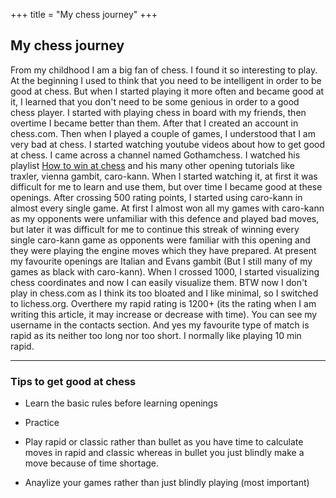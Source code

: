 +++
title = "My chess journey"
+++

## My chess journey

From my childhood I am a big fan of chess. I found it so interesting to play. At the beginning I used to think that you need to be intelligent in order to be good at chess. But when I started playing it more often and became good at it, I learned that you don't need to be some genious in order to a good chess player. I started with playing chess in board with my friends, then overtime I became better than them. After that I created an account in <a>chess.com</a>. Then when I played a couple of games, I understood that I am very bad at chess. I started watching youtube videos about how to get good at chess. I came across a channel named Gothamchess. I watched his playlist <a href="https://www.youtube.com/playlist?list=PLBRObSmbZluSo6h0AySyeZRdlQzEhr2XL">How to win at chess</a> and his many other opening tutorials like traxler, vienna gambit, caro-kann. When I started watching it, at first it was difficult for me to learn and use them, but over time I became good at these openings. After crossing 500 rating points, I started using caro-kann in almost every single game. At first I almost won all my games with caro-kann as my opponents were unfamiliar with this defence and played bad moves, but later it was difficult for me to continue this streak of winning every single caro-kann game as opponents were familiar with this opening and they were playing the engine moves which they have prepared. At present my favourite openings are Italian and Evans gambit (But I still many of my games as black with caro-kann). When I crossed 1000, I started visualizing chess coordinates and now I can easily visualize them. BTW now I don't play in chess.com as I think its too bloated and I like minimal, so I switched to <a>lichess.org</a>. Overthere my rapid rating is 1200+ (its the rating when I am writing this article, it may increase or decrease with time). You can see my username in the contacts section. And yes my favourite type of match is rapid as its neither too long nor too short. I normally like playing 10 min rapid.

________________________________________


### Tips to get good at chess

* Learn the basic rules before learning openings

* Practice 

* Play rapid or classic rather than bullet as you have time to calculate moves in rapid and classic whereas in bullet you just blindly make a move because of time shortage.

* Anaylize your games rather than just blindly playing (most important)






